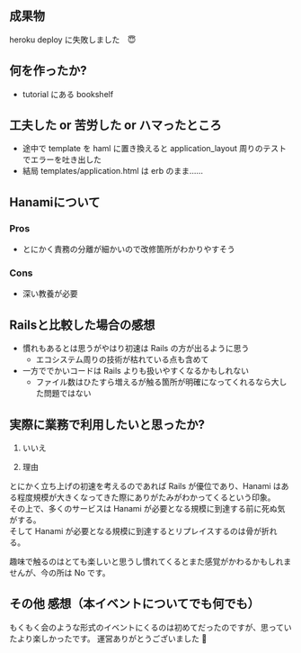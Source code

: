 ## 成果物
heroku deploy に失敗しました　:innocent:

## 何を作ったか?
- tutorial にある bookshelf

## 工夫した or 苦労した or ハマったところ
- 途中で template を haml に置き換えると application_layout 周りのテストでエラーを吐き出した
- 結局 templates/application.html は erb のまま……

## Hanamiについて

### Pros

- とにかく責務の分離が細かいので改修箇所がわかりやすそう

### Cons

- 深い教養が必要

## Railsと比較した場合の感想

- 慣れもあるとは思うがやはり初速は Rails の方が出るように思う
  - エコシステム周りの技術が枯れている点も含めて
- 一方ででかいコードは Rails よりも扱いやすくなるかもしれない
  - ファイル数はひたすら増えるが触る箇所が明確になってくれるなら大した問題ではない

## 実際に業務で利用したいと思ったか?

1. いいえ

2. 理由

とにかく立ち上げの初速を考えるのであれば Rails が優位であり、Hanami はある程度規模が大きくなってきた際にありがたみがわかってくるという印象。  
その上で、多くのサービスは Hanami が必要となる規模に到達する前に死ぬ気がする。  
そして Hanami が必要となる規模に到達するとリプレイスするのは骨が折れる。  

趣味で触るのはとても楽しいと思うし慣れてくるとまた感覚がかわるかもしれませんが、今の所は No です。

## その他 感想（本イベントについてでも何でも）

もくもく会のような形式のイベントにくるのは初めてだったのですが、思っていたより楽しかったです。
運営ありがとうございました :pray:
